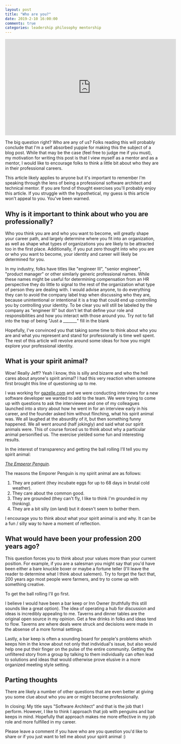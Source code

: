 ```yaml
---
layout: post
title: "Who are you?"
date: 2019-2-10 16:00:00
comments: true
categories: leadership philosophy mentorship
---
```

<iframe width="560" height="315" src="https://www.youtube.com/embed/v_3ks7-OjGc?start=164" frameborder="0" allow="accelerometer; autoplay; encrypted-media; gyroscope; picture-in-picture" allowfullscreen></iframe>

The big question right?  Who are any of us?  Folks reading this will probably conclude that I'm a self absorbed yuppie for making this the subject of a blog post.  While that may be the case (feel free to judge me if you must), my motivation for writing this post is that I view myself as a mentor and as a mentor, I would like to encourage folks to think a little bit about who they are in their professional careers.  

This article likely applies to anyone but it's important to remember I'm speaking through the lens of being a professional software architect and technical mentor.  If you are fond of thought exercises you'll probably enjoy this article.  If you struggle with the hypothetical, my guess is this article won't appeal to you.  You've been warned.

## Why is it important to think about who you are professionally?

Who you think you are and who you want to become, will greatly shape your career path, and largely determine where you fit into an organization, as well as shape what types of organizations you are likely to be attracted too in the first place.  Additionally, if you put zero thought into who you are or who you want to become, your identity and career will likely be determined for you.

In my industry, folks have titles like "engineer III", "senior engineer", "product manager" or other similarly generic professional names.  While these names might be useful for determining compensation from an HR perspective they do little to signal to the rest of the organization what type of person they are dealing with.  I would advise anyone, to do everything they can to avoid the company label trap when discussing who they are, because unintentional or intentional it is a trap that could end up controlling you by controlling your identity.  To be clear you will still be labeled by the company as "engineer III" but don't let that define your role and responsibilities and how you interact with those around you.  Try not to fall into the trap of being "Just a _______" fill in the blank

Hopefully, I've convinced you that taking some time to think about who you are and what you represent and stand for professionally is time well spent.  The rest of this article will revolve around some ideas for how you might explore your professional identity.

## What is your spirit animal?

Wow! Really Jeff?  Yeah I know, this is silly and bizarre and who the hell cares about anyone's spirit animal?  I had this very reaction when someone first brought this line of questioning up to me.

I was working for [gazelle.com](https://www.gazelle.com) and we were conducting interviews for a new software developer we wanted to add to the team.  We were trying to come up with questions to ask the interviewee and one of my colleagues launched into a story about how he went in for an interview early in his career, and the founder asked him without flinching, what his spirit animal was.  We all laughed at the absurdity of it, but then something funny happened.  We all went around (half jokingly) and said what our spirit animals were. This of course forced us to think about why a particular animal personified us.  The exercise yielded some fun and interesting results.

In the interest of transparency and getting the ball rolling I'll tell you my spirit animal: 

[*The Emperor Penguin*](https://www.youtube.com/watch?v=qWTwan_G6YE).

The reasons the Emporer Penguin is my spirit animal are as follows:

1. They are patient (they incubate eggs for up to 68 days in brutal cold weather).
1. They care about the common good.
1. They are grounded (they can't fly, I like to think I'm grounded in my thinking).
1. They are a bit silly (on land) but it doesn't seem to bother them.

I encourage you to think about what your spirit animal is and why.  It can be a fun / silly way to have a moment of reflection.

## What would have been your profession 200 years ago?

This question forces you to think about your values more than your current position.  For example, if you are a salesman you might say that you'd have been either a bare knuckle boxer or maybe a fortune teller (I'll leave the reader to determine what I think about salemen).  Try to forget the fact that, 200 years ago most people were farmers, and try to come up with something creative.

To get the ball rolling I'll go first.  

I believe I would have been a bar keep or Inn Owner (truthfully this still sounds like a great option).  The idea of operating a hub for discussion and ideas is incredibly appealing to me.  Taverns and dinner tables are the original open source in my opinion.  Get a few drinks in folks and ideas tend to flow.  Taverns are where deals were struck and decisions were made in the absense of a more formal settings.

Lastly, a bar keep is often a sounding board for people's problems which keeps him in the know about not only that individual's issue, but also would help one put their finger on the pulse of the entire community. Getting the unfiltered story from a group by talking to them individually can often lead to solutions and ideas that would otherwise prove elusive in a more organized meeting style setting.


## Parting thoughts

There are likely a number of other questions that are even better at giving you some clue about who you are or might become professionally.

In closing: My title says "Software Architect" and that is the job that I perform. However, I like to think I approach that job with penguins and bar keeps in mind.  Hopefully that approach makes me more effective in my job role and more fulfilled in my career.

Please leave a comment if you have who are you question you'd like to share or if you just want to tell me about your spirit animal :)

